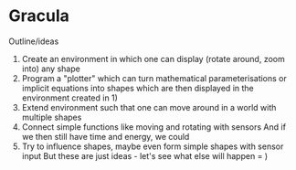 # Gracula
Outline/ideas
1) Create an environment in which one can display (rotate around, zoom into) any shape
2) Program a "plotter" which can turn mathematical parameterisations or implicit
equations into shapes which are then displayed in the environment created in 1)
3) Extend environment such that one can move around in a world with multiple
shapes
4) Connect simple functions like moving and rotating with sensors
And if we then still have time and energy, we could
5) Try to influence shapes, maybe even form simple shapes with sensor input
But these are just ideas - let's see what else will happen = )

